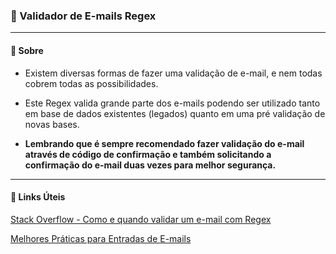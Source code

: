 ### 📧 Validador de E-mails Regex

---

#### 📖 Sobre

- Existem diversas formas de fazer uma validação de e-mail, e nem todas cobrem todas as possibilidades. 

- Este Regex valida grande parte dos e-mails podendo ser utilizado tanto em base de dados existentes (legados) quanto em uma pré validação de novas bases. 

- **Lembrando que é sempre recomendado fazer validação do e-mail através de código de confirmação e também solicitando a confirmação do e-mail duas vezes para melhor segurança.** 

---
#### 🔗 Links Úteis

[Stack Overflow - Como e quando validar um e-mail com Regex](https://stackoverflow.com/questions/201323/how-can-i-validate-an-email-address-using-a-regular-expression)

[Melhores Práticas para Entradas de E-mails](https://emaillistvalidation.com/blog/mastering-input-email-validation-best-practices-and-techniques/)




